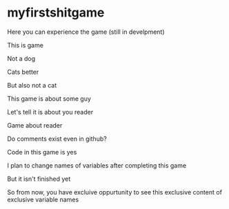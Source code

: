 # myfirstshitgame
Here you can experience the game (still in develpment)

This is game

Not a dog

Cats better

But also not a cat

This game is about some guy

Let's tell it is about you reader

Game about reader

Do comments exist even in github?

Code in this game is yes

I plan to change names of variables after completing this game

But it isn't finished yet

So from now, you have excluive oppurtunity to see this exclusive content of exclusive variable names
